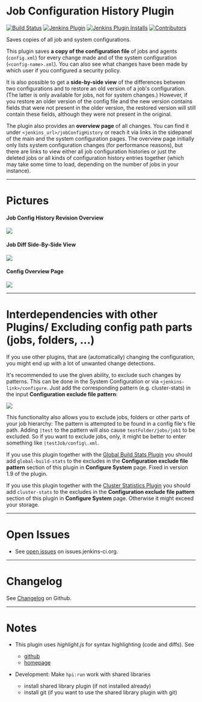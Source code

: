 Job Configuration History Plugin
==============================
[![Build Status](https://ci.jenkins.io/buildStatus/icon?job=Plugins/jobConfigHistory-plugin/master)](https://ci.jenkins.io/job/plugins/job/jobConfigHistory-plugin/)
[![Jenkins Plugin](https://img.shields.io/jenkins/plugin/v/jobConfigHistory.svg)](https://plugins.jenkins.io/jobConfigHistory)
[![Jenkins Plugin Installs](https://img.shields.io/jenkins/plugin/i/jobConfigHistory.svg?color=blue)](https://plugins.jenkins.io/jobConfigHistory)
[![Contributors](https://img.shields.io/github/contributors/jenkinsci/jobConfigHistory-plugin.svg)](https://github.com/jenkinsci/job-config-history-plugin/graphs/contributors)

Saves copies of all job and system configurations.

This plugin saves **a copy of the configuration file** of jobs and agents (`config.xml`) for every change made and of the system configuration (`<config-name>.xml`).
You can also see what changes have been made by which user if you configured a security policy.

It is also possible to get a **side-by-side view** of the differences between two configurations and to restore an old version of a job's configuration. (The latter is only available for jobs, not for system changes.)
However, if you restore an older version of the config file and the new version contains fields that were not present in the older version, the restored version will still contain these fields, although they were not present in the original.

The plugin also provides an **overview page** of all changes. You can find it under `<jenkins_url>/jobConfigHistory` or reach it via links in the sidepanel of the main and the system configuration pages.
The overview page initially only lists system configuration changes (for performance reasons), but there are links to view either all job configuration histories or just the deleted jobs or all kinds of configuration history entries together (which may take some time to load, depending on the number of jobs in your instance).

------------------------------------------------------------------------

# Pictures

#### Job Config History Revision Overview

![](docs/img/Job_Config_History_Revision_Overview.png)

#### Job Diff Side-By-Side View

![](docs/img/Job_Diff_Side-By-Side_View.png) 

#### Config Overview Page

![](docs/img/Config_Overview_Page.png)


------------------------------------------------------------------------

# Interdependencies with other Plugins/ Excluding config path parts (jobs, folders, ...)

If you use other plugins, that are (automatically) changing the configuration, you might end up with a lot of unwanted change detections.

It's recommended to use the given ability, to exclude such changes by patterns. This can be done in the System Configuration or via `<jenkins-link>/configure`. Just add the corresponding pattern (e.g. cluster-stats) in the input **Configuration exclude file pattern**:

![](docs/img/globalconfig.png)

This functionality also allows you to exclude jobs, folders or other parts of your job hierarchy:
The pattern is attempted to be found in a config file's file path. Adding `|test` to the pattern will also cause `testFolder/jobs/job1` to be excluded.
So if you want to exclude jobs, only, it might be better to enter something like `|testJob/config\.xml`.

If you use this plugin together with the [Global Build Stats Plugin](https://plugins.jenkins.io/Global+Build+Stats+Plugin) you should add `global-build-stats` to the excludes in the **Configuration exclude file pattern** section of this plugin in **Configure System** page. Fixed in version 1.9 of the plugin.

If you use this plugin together with the [Cluster Statistics Plugin](https://plugins.jenkins.io/Cluster+Statistics+Plugin) you should add `cluster-stats` to the excludes in the **Configuration exclude file pattern** section of this plugin in **Configure System** page. Otherwise it might exceed your storage.

------------------------------------------------------------------------

# Open Issues

* See [open issues](https://issues.jenkins.io/browse/JENKINS-66956?jql=component%20%3D%20jobconfighistory-plugin) on issues.jenkins-ci.org.

------------------------------------------------------------------------

# Changelog

See
[Changelog](https://github.com/jenkinsci/job-config-history-plugin/releases)
on Github.

------------------------------------------------------------------------
# Notes

* This plugin uses *highlight.js* for syntax highlighting (code and diffs). See
    + [github](https://github.com/highlightjs/highlight.js/)
    + [homepage](https://highlightjs.org/)
    
* Development: Make `hpi:run` work with shared libraries
    * install shared library plugin (if not installed already)
    * install git (if you want to use the shared library plugin with git)
